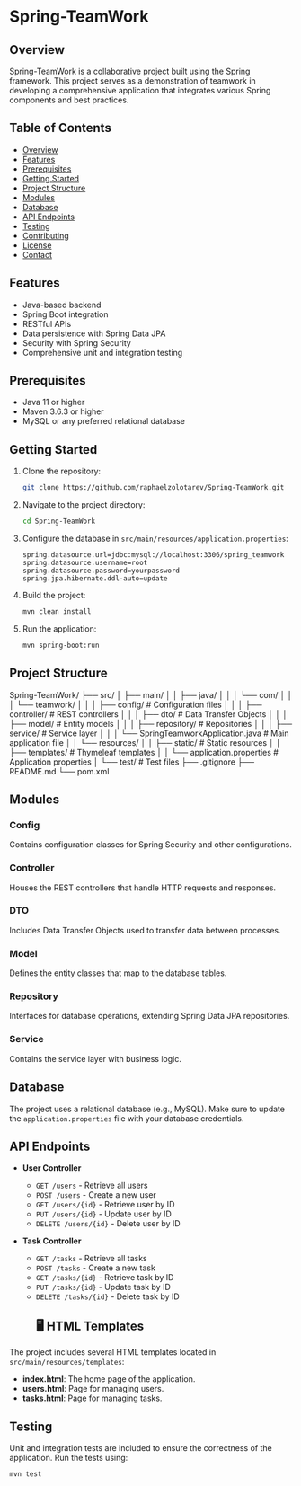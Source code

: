 # Spring-TeamWork

## Overview
Spring-TeamWork is a collaborative project built using the Spring framework. This project serves as a demonstration of teamwork in developing a comprehensive application that integrates various Spring components and best practices.

## Table of Contents
- [Overview](#overview)
- [Features](#features)
- [Prerequisites](#prerequisites)
- [Getting Started](#getting-started)
- [Project Structure](#project-structure)
- [Modules](#modules)
- [Database](#database)
- [API Endpoints](#api-endpoints)
- [Testing](#testing)
- [Contributing](#contributing)
- [License](#license)
- [Contact](#contact)

## Features
- Java-based backend
- Spring Boot integration
- RESTful APIs
- Data persistence with Spring Data JPA
- Security with Spring Security
- Comprehensive unit and integration testing

## Prerequisites
- Java 11 or higher
- Maven 3.6.3 or higher
- MySQL or any preferred relational database

## Getting Started
1. Clone the repository:
    ```bash
    git clone https://github.com/raphaelzolotarev/Spring-TeamWork.git
    ```
2. Navigate to the project directory:
    ```bash
    cd Spring-TeamWork
    ```
3. Configure the database in `src/main/resources/application.properties`:
    ```properties
    spring.datasource.url=jdbc:mysql://localhost:3306/spring_teamwork
    spring.datasource.username=root
    spring.datasource.password=yourpassword
    spring.jpa.hibernate.ddl-auto=update
    ```
4. Build the project:
    ```bash
    mvn clean install
    ```
5. Run the application:
    ```bash
    mvn spring-boot:run
    ```

## Project Structure
Spring-TeamWork/
├── src/
│ ├── main/
│ │ ├── java/
│ │ │ └── com/
│ │ │ └── teamwork/
│ │ │ ├── config/ # Configuration files
│ │ │ ├── controller/ # REST controllers
│ │ │ ├── dto/ # Data Transfer Objects
│ │ │ ├── model/ # Entity models
│ │ │ ├── repository/ # Repositories
│ │ │ ├── service/ # Service layer
│ │ │ └── SpringTeamworkApplication.java # Main application file
│ │ └── resources/
│ │ ├── static/ # Static resources
│ │ ├── templates/ # Thymeleaf templates
│ │ └── application.properties # Application properties
│ └── test/ # Test files
├── .gitignore
├── README.md
└── pom.xml

## Modules
### Config
Contains configuration classes for Spring Security and other configurations.

### Controller
Houses the REST controllers that handle HTTP requests and responses.

### DTO
Includes Data Transfer Objects used to transfer data between processes.

### Model
Defines the entity classes that map to the database tables.

### Repository
Interfaces for database operations, extending Spring Data JPA repositories.

### Service
Contains the service layer with business logic.

## Database
The project uses a relational database (e.g., MySQL). Make sure to update the `application.properties` file with your database credentials.

## API Endpoints
- **User Controller**
  - `GET /users` - Retrieve all users
  - `POST /users` - Create a new user
  - `GET /users/{id}` - Retrieve user by ID
  - `PUT /users/{id}` - Update user by ID
  - `DELETE /users/{id}` - Delete user by ID

- **Task Controller**
  - `GET /tasks` - Retrieve all tasks
  - `POST /tasks` - Create a new task
  - `GET /tasks/{id}` - Retrieve task by ID
  - `PUT /tasks/{id}` - Update task by ID
  - `DELETE /tasks/{id}` - Delete task by ID
    ## 🖥️ HTML Templates
The project includes several HTML templates located in `src/main/resources/templates`:
- **index.html**: The home page of the application.
- **users.html**: Page for managing users.
- **tasks.html**: Page for managing tasks.

## Testing
Unit and integration tests are included to ensure the correctness of the application. Run the tests using:
```bash
mvn test
